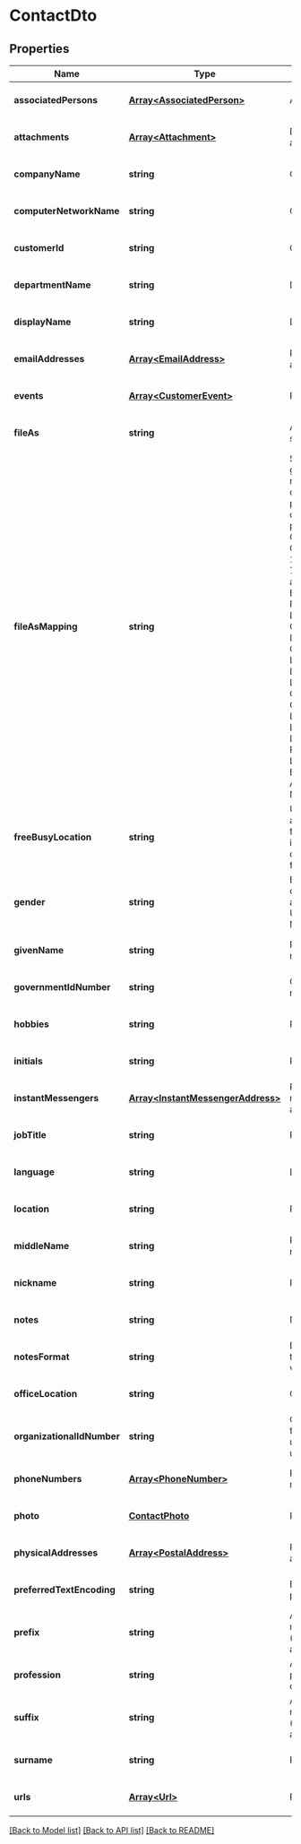 # ContactDto

## Properties
Name | Type | Description | Notes
------------ | ------------- | ------------- | -------------
**associatedPersons** | [**Array&lt;AssociatedPerson&gt;**](AssociatedPerson.md) | Associated persons.              | [optional] [default to undefined]
**attachments** | [**Array&lt;Attachment&gt;**](Attachment.md) | Document attachments.              | [optional] [default to undefined]
**companyName** | **string** | Company name.              | [optional] [default to undefined]
**computerNetworkName** | **string** | Computer network.              | [optional] [default to undefined]
**customerId** | **string** | Customer id.              | [optional] [default to undefined]
**departmentName** | **string** | Department name.              | [optional] [default to undefined]
**displayName** | **string** | Display name.              | [optional] [default to undefined]
**emailAddresses** | [**Array&lt;EmailAddress&gt;**](EmailAddress.md) | Person's email addresses.              | [optional] [default to undefined]
**events** | [**Array&lt;CustomerEvent&gt;**](CustomerEvent.md) | Person's events.              | [optional] [default to undefined]
**fileAs** | **string** | A name used for sorting.              | [optional] [default to undefined]
**fileAsMapping** | **string** | Specifies how to generate and recompute the value of the dispidFileAs property when other contact name properties change. Coincides MS-OXPROPS revision 16.2 from 7/31/2014. Enum, available values: Empty, DisplayName, FirstName, LastName, Organization, LastFirstMiddle, OrgLastFirstMiddle, LastFirstMiddleOrg, LastFirstMiddle2, LastFirstMiddle3, OrgLastFirstMiddle2, OrgLastFirstMiddle3, LastFirstMiddleOrg2, LastFirstMiddleOrg3, LastFirstMiddleGen, FirstMiddleLastGen, LastFirstMiddleGen2, BestMatch, AccordingToLocale, None | [default to undefined]
**freeBusyLocation** | **string** | URL path from which a client can retrieve free/busy information for the contact as an iCal file.              | [optional] [default to undefined]
**gender** | **string** | Enum defines gender of a person. Enum, available values: Unspecified, Female, Male | [default to undefined]
**givenName** | **string** | Person's given name.              | [optional] [default to undefined]
**governmentIdNumber** | **string** | Government id number.              | [optional] [default to undefined]
**hobbies** | **string** | Person's hobbies.              | [optional] [default to undefined]
**initials** | **string** | Person's initials.              | [optional] [default to undefined]
**instantMessengers** | [**Array&lt;InstantMessengerAddress&gt;**](InstantMessengerAddress.md) | Person's instant messenger addresses.              | [optional] [default to undefined]
**jobTitle** | **string** | Person's job title.              | [optional] [default to undefined]
**language** | **string** | Language.              | [optional] [default to undefined]
**location** | **string** | Person's location.              | [optional] [default to undefined]
**middleName** | **string** | Person's middle name.              | [optional] [default to undefined]
**nickname** | **string** | Person's nickname.              | [optional] [default to undefined]
**notes** | **string** | Notes.              | [optional] [default to undefined]
**notesFormat** | **string** | Defines format of a text. Enum, available values: Text, Html | [default to undefined]
**officeLocation** | **string** | Office location.              | [optional] [default to undefined]
**organizationalIdNumber** | **string** | Contains an identifier for the mail user used within the mail user's organization.              | [optional] [default to undefined]
**phoneNumbers** | [**Array&lt;PhoneNumber&gt;**](PhoneNumber.md) | Person's phone numbers.              | [optional] [default to undefined]
**photo** | [**ContactPhoto**](ContactPhoto.md) | Person's photo.              | [optional] [default to undefined]
**physicalAddresses** | [**Array&lt;PostalAddress&gt;**](PostalAddress.md) | Person's physical addresses.              | [optional] [default to undefined]
**preferredTextEncoding** | **string** | Encoding for all text properties.              | [optional] [default to undefined]
**prefix** | **string** | A prefix of a full name such like Mr.(mister), Dr.(doctor) and so on.              | [optional] [default to undefined]
**profession** | **string** | A job position of a person in a company.              | [optional] [default to undefined]
**suffix** | **string** | A suffix of a full name such like Jr.(junior), Sr.(senior) and so on.              | [optional] [default to undefined]
**surname** | **string** | Person's surname.              | [optional] [default to undefined]
**urls** | [**Array&lt;Url&gt;**](Url.md) | Person's urls.              | [optional] [default to undefined]



[[Back to Model list]](README.md#documentation-for-models) [[Back to API list]](README.md#documentation-for-api-endpoints) [[Back to README]](README.md)
